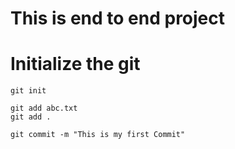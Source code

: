 # This is end to end project
# Initialize the git
```
git init
```
```
git add abc.txt
git add .
```
```
git commit -m "This is my first Commit"